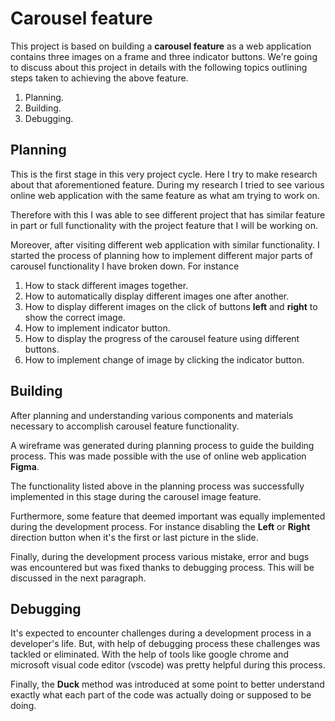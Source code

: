 # Carousel feature

This project is based on building a **carousel feature** as a web application contains three images on a frame and three indicator buttons. We're going to discuss about this project in details with the following topics outlining steps taken to achieving the above feature.

1. Planning.
2. Building.
3. Debugging.

## Planning

This is the first stage in this very project cycle. Here I try to make research about that aforementioned feature. During my research I tried to see various online web application with the same feature as what am trying to work on.

Therefore with this I was able to see different project that has similar feature in part or full functionality with the project feature that I will be working on.

Moreover, after visiting different web application with similar functionality. I started the process of planning how to implement different major parts of carousel functionality I have broken down. For instance

1. How to stack different images together.
2. How to automatically display different images one after another.
3. How to display different images on the click of buttons **left** and **right** to show the correct image.
4. How to implement indicator button.
5. How to display the progress of the carousel feature using different buttons.
6. How to implement change of image by clicking the indicator button.

## Building

After planning and understanding various components and materials necessary to accomplish carousel feature functionality.

A wireframe was generated during planning process to guide the building process. This was made possible with the use of online web application **Figma**.

The functionality listed above in the planning process was successfully implemented in this stage during the carousel image feature.

Furthermore, some feature that deemed important was equally implemented during the development process. For instance disabling the **Left** or **Right** direction button when it's the first or last picture in the slide.

Finally, during the development process various mistake, error and bugs was encountered but was fixed thanks to debugging process. This will be discussed in the next paragraph.

## Debugging

It's expected to encounter challenges during a development process in a developer's life. But, with help of debugging process these challenges was tackled or eliminated. With the help of tools like google chrome and microsoft visual code editor (vscode) was pretty helpful during this process.

Finally, the **Duck** method was introduced at some point to better understand exactly what each part of the code was actually doing or supposed to be doing.
